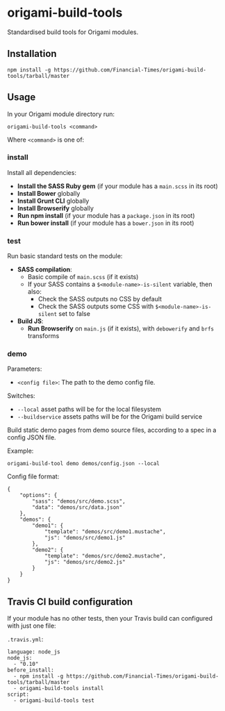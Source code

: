 # origami-build-tools

Standardised build tools for Origami modules.

## Installation

    npm install -g https://github.com/Financial-Times/origami-build-tools/tarball/master

## Usage

In your Origami module directory run:

    origami-build-tools <command>

Where `<command>` is one of:

### install

Install all dependencies:

* __Install the SASS Ruby gem__ (if your module has a `main.scss` in its root)
* __Install Bower__ globally
* __Install Grunt CLI__ globally
* __Install Browserify__ globally
* __Run npm install__ (if your module has a `package.json` in its root)
* __Run bower install__ (if your module has a `bower.json` in its root)

### test

Run basic standard tests on the module:

* __SASS compilation__:
    * Basic compile of `main.scss` (if it exists)
    * If your SASS contains a `$<module-name>-is-silent` variable, then also:
        * Check the SASS outputs no CSS by default
        * Check the SASS outputs some CSS with `$<module-name>-is-silent` set to false
* __Build JS__:
    * __Run Browserify__ on `main.js` (if it exists), with `debowerify` and `brfs` transforms

### demo

Parameters:

* `<config file>`: The path to the demo config file.

Switches:

* `--local` asset paths will be for the local filesystem
* `--buildservice` assets paths will be for the Origami build service

Build static demo pages from demo source files, according to a spec in a config JSON file.

Example:

    origami-build-tool demo demos/config.json --local

Config file format:

    {
        "options": {
            "sass": "demos/src/demo.scss",
            "data": "demos/src/data.json"
        },
        "demos": {
            "demo1": {
                "template": "demos/src/demo1.mustache",
                "js": "demos/src/demo1.js"
            },
            "demo2": {
                "template": "demos/src/demo2.mustache",
                "js": "demos/src/demo2.js"
            }
        }
    }


## Travis CI build configuration

If your module has no other tests, then your Travis build can configured with just one file:

`.travis.yml`:

    language: node_js
    node_js:
      - "0.10"
    before_install:
      - npm install -g https://github.com/Financial-Times/origami-build-tools/tarball/master
      - origami-build-tools install
    script:
      - origami-build-tools test

